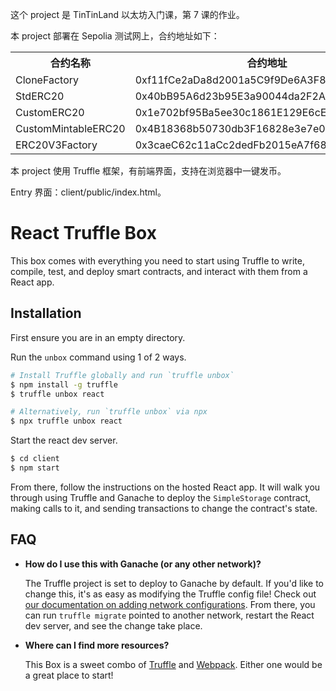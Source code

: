 这个 project 是 TinTinLand 以太坊入门课，第 7 课的作业。

本 project 部署在 Sepolia 测试网上，合约地址如下：

<table>
  <tr>
    <th>合约名称</th>
    <th>合约地址</th>
  </tr>
  <tr>
    <td>CloneFactory</td>
    <td>0xf11fCe2aDa8d2001a5C9f9De6A3F8E2D358d2Ed3</td>
  </tr>
  <tr>
    <td>StdERC20</td>
    <td>0x40bB95A6d23b95E3a90044da2F2AafDaad877d9d</td>
  </tr>
  <tr>
    <td>CustomERC20</td>
    <td>0x1e702bf95Ba5ee30c1861E129E6cE6B269301a2A</td>
  </tr>
  <tr>
    <td>CustomMintableERC20</td>
    <td>0x4B18368b50730db3F16828e3e7e0B48f62c6e984</td>
  </tr>
  <tr>
    <td>ERC20V3Factory</td>
    <td>0x3caeC62c11aCc2dedFb2015eA7f686E9ef4e0E68</td>
  </tr>
</table>

本 project 使用 Truffle 框架，有前端界面，支持在浏览器中一键发币。

Entry 界面：client/public/index.html。

# React Truffle Box

This box comes with everything you need to start using Truffle to write, compile, test, and deploy smart contracts, and interact with them from a React app.

## Installation

First ensure you are in an empty directory.

Run the `unbox` command using 1 of 2 ways.

```sh
# Install Truffle globally and run `truffle unbox`
$ npm install -g truffle
$ truffle unbox react
```

```sh
# Alternatively, run `truffle unbox` via npx
$ npx truffle unbox react
```

Start the react dev server.

```sh
$ cd client
$ npm start
```

From there, follow the instructions on the hosted React app. It will walk you through using Truffle and Ganache to deploy the `SimpleStorage` contract, making calls to it, and sending transactions to change the contract's state.

## FAQ

- **How do I use this with Ganache (or any other network)?**

  The Truffle project is set to deploy to Ganache by default. If you'd like to change this, it's as easy as modifying the Truffle config file! Check out [our documentation on adding network configurations](https://trufflesuite.com/docs/truffle/reference/configuration/#networks). From there, you can run `truffle migrate` pointed to another network, restart the React dev server, and see the change take place.

- **Where can I find more resources?**

  This Box is a sweet combo of [Truffle](https://trufflesuite.com) and [Webpack](https://webpack.js.org). Either one would be a great place to start!
